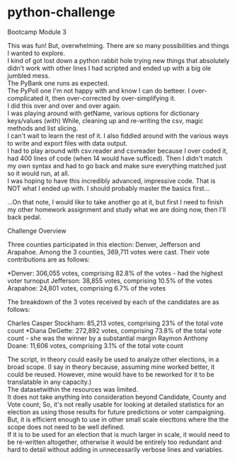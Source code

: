 # python-challenge
Bootcamp Module 3


This was fun!  But, overwhelming.  There are so many possibilities and things I wanted to explore.  
I kind of got lost down a python rabbit hole trying new things that absolutely didn't work with other lines I had scripted and ended up with a big ole jumbled mess.  
The PyBank one runs as expected.   
The PyPoll one I'm not happy with and know I can do betteer. 
I over-complicated it, then over-corrected by over-simplifying it.  
I did this over and over and over again.  
I was playing around with getName, various options for dictionary keys/values (with) While, cleaning up and re-writing the csv, magic methods and list slicing.  
I can't wait to learn the rest of it. I also fiddled around with the various ways to write and export files with data output.  
I had to play around with csv.reader and csvreader because I over coded it, had 400 lines of code (when 14 would have sufficed). 
Then I didn't match my own syntax and had to go back and make sure everything matched just so it would run, at all.   
I was hoping to have this incredibly advanced, impressive code.  That is NOT what I ended up with.  I should probably master the basics first... 

...On that note, I would like to take another go at it, but first I need to finish my other homework assignment and study what we are doing now, then I'll back pedal.  


Challenge Overview


Three counties participated in this election: Denver, Jefferson and Arapahoe.  Among the 3 counties, 369,711 votes were cast. 
Their vote contributions are as follows:

*Denver:     306,055 votes,  comprising 82.8% of the votes - had the highest voter turnoput
Jefferson:  38,855 votes,    comprising 10.5% of the votes
Arapahoe:   24,801 votes,    comprising 6.7% of the votes

The breakdown of the 3 votes received by each of the candidates are as follows:

Charles Casper Stockham:  85,213 votes,   comprising 23% of the total vote count
*Diana DeGette:           272,892 votes,  comprising 73.8% of the total vote count - she was the winner by a substantial margin
Raymon Anthony Doane:     11,606 votes,   comprising 3.1% of the total vote count

The script, in theory could easily be used to analyze other elections, in a broad scope. 
(I say in theory because, assuming mine worked better, it could be reused.  However, mine would have to be reworked for it to be translatable in any capacity.)  
The datasetwithin the resources was limited.    
It does not take anything into consideration beyond Candidate, County and Vote count; 
So, it's not really usable for looking at detailed statistics for an election as using those results for future predictions or voter campaigning.  
But, it is efficient enough to use in other small scale electtons where the the scope does not need to be well defined.  
If it is to be used for an election that is much larger in scale, it would need to be re-written altogether,
otherwise it would be entirely too redundant and hard to detail without adding in unnecessarily verbose lines and variables.  

